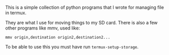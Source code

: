 This is a simple collection of python programs that I wrote for managing file in termux.

They are what I use for moving things to my SD card. There is also a few other programs like mmv, used like:

`mmv origin,destination origin2,destination2...`

To be able to use this you must have run `termux-setup-storage`.

